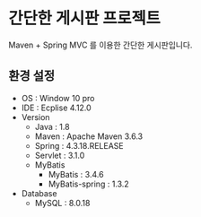 # 간단한 게시판 프로젝트 
Maven + Spring MVC 를 이용한 간단한 게시판입니다. 

## 환경 설정
  * OS : Window 10 pro
  * IDE : Ecplise 4.12.0
  * Version
    * Java : 1.8
    * Maven : Apache Maven 3.6.3
    * Spring : 4.3.18.RELEASE
    * Servlet : 3.1.0
    * MyBatis
      * MyBatis : 3.4.6
      * MyBatis-spring : 1.3.2
  * Database
    * MySQL : 8.0.18
